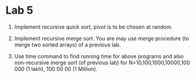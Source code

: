 # Lab 5

1. Implement recursive quick sort, pivot is to be chosen at random.

2. Implement recursive merge sort. You are may use merge procedure (to merge two sorted arrays) of a previous lab.

3. Use time command to find running time for above programs and also non-recursive merge sort (of previous lab) for N=10,100,1000,10000,100 000 (1 lakh), 100 00 00 (1 Million).